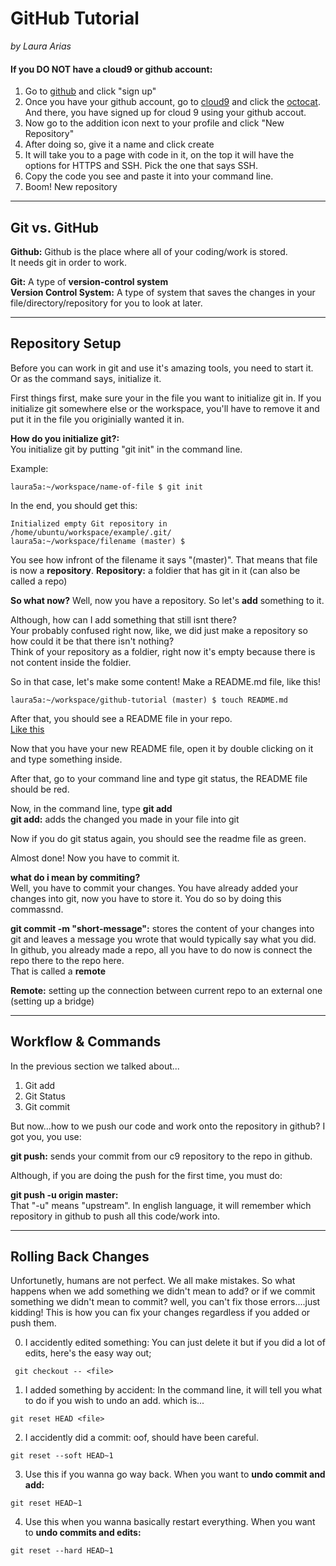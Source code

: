 # GitHub Tutorial

_by Laura Arias_


#### **If you DO NOT have a cloud9 or github account:**

1. Go to [github](https://github.com/) and click "sign up" 
2. Once you have your github account, go to [cloud9](https://c9.io/login) and click the [octocat](https://preview.c9users.io/laura5a/github-learning/github-tutorial/Screen%20Shot%202018-10-19%20at%209.31.05%20AM.png?_c9_id=livepreview0&_c9_host=https://ide.c9.io). And there, you have signed up for cloud 9 using your github accout.  
3. Now go to the addition icon next to your profile and click "New Repository"
4. After doing so, give it a name and click create 
5. It will take you to a page with code in it, on the top it will have the options for HTTPS and SSH. Pick the one that says SSH. 
6. Copy the code you see and paste it into your command line. 
7. Boom! New repository




---
## Git vs. GitHub

**Github:**
    Github is the place where all of your coding/work is stored.  
  It needs git in order to work. 
  
  **Git:**
        A type of **version-control system**  
         **Version Control System:** 
         A type of system that saves the changes in your file/directory/repository for you to look at later. 
        

---
## Repository Setup

Before you can work in git and use it's amazing tools, you need to start it. Or as the command says, initialize it. 

First things first, make sure your in the file you want to initialize git in. 
If you initialize git somewhere else or the workspace, you'll have to remove it and put it in the file you originially wanted it in. 

**How do you initialize git?:**  
    You initialize git by putting "git init" in the command line. 
    
Example: 
 ``` git 
laura5a:~/workspace/name-of-file $ git init 
```

In the end, you should get this: 

```
Initialized empty Git repository in /home/ubuntu/workspace/example/.git/
laura5a:~/workspace/filename (master) $ 
```

You see how infront of the filename it says "(master)". That means that file is now a **repository**. 
**Repository:** a foldier that has git in it (can also be called a repo)

**So what now?** 
    Well, now you have a repository. So let's **add** something to it. 
    
Although, how can I add something that still isnt there?  
 Your probably confused right now, like, we did just make a repository so how could it be that there isn't nothing?  
  Think of your repository as a foldier, right now it's empty because there is not content inside the foldier. 

So in that case, let's make some content! 
    Make a README.md file, like this! 
    
    
   ``` laura5a:~/workspace/github-tutorial (master) $ touch README.md ```

After that, you should see a README file in your repo.  
    [Like this](https://preview.c9users.io/laura5a/github-learning/github-tutorial/Screen%20Shot%202018-10-22%20at%209.38.44%20AM.png?_c9_id=livepreview2&_c9_host=https://ide.c9.io)
    
Now that you have your new README file, open it by double clicking on it and type something inside. 
    
After that, go to your command line and type git status, the README file should be red. 

Now, in the command line, type **git add**  
 **git add:** adds the changed you made in your file into git 

Now if you do git status again, you should see the readme file as green. 

Almost done! 
    Now you have to commit it. 
    
**what do i mean by commiting?**  
 Well, you have to commit your changes. You have already added your changes into git, now you have to store it. 
You do so by doing this commassnd. 
        
**git commit -m "short-message":** stores the content of your changes into git and leaves a message you wrote that would typically say what you did.     
In github, you already made a repo, all you have to do now is connect the repo there to the repo here.  
That is called a **remote**  
        
 **Remote:** setting up the connection between current repo to an external one (setting up a bridge)
  

---
## Workflow & Commands

In the previous section we talked about...
1. Git add 
2. Git Status 
2. Git commit 

But now...how to we push our code and work onto the repository in github? 
I got you, you use: 

**git push:** sends your commit from our c9 repository to the repo in github.  

 Although, if you are doing the push for the first time, you must do: 
 
 **git push -u origin master:**  
  That "-u" means "upstream". In english language, it will remember which repository in github to push all this code/work into.
  

---
## Rolling Back Changes

Unfortunetly, humans are not perfect. We all make mistakes. 
 So what happens when we add something we didn't mean to add? 
  or if we commit something we didn't mean to commit? 
   well, you can't fix those errors....just kidding! 
    This is how you can fix your changes regardless if you added or push them. 
    
0. I accidently edited something: 
You can just delete it but if you did a lot of edits, here's the easy way out;

``` git checkout -- <file>```

1. I added something by accident: 
In the command line, it will tell you what to do if you wish to undo an add. 
which is... 

```git reset HEAD <file>```

2. I accidently did a commit: 
oof, should have been careful. 

```git reset --soft HEAD~1```

3. Use this if you wanna go way back. When you want to __undo commit and add:__

```git reset HEAD~1```

4. Use this when you wanna basically restart everything. When you want to __undo commits and edits:__

```git reset --hard HEAD~1```






